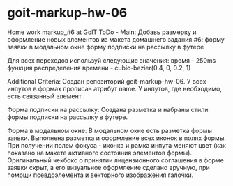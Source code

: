 # goit-markup-hw-06
Home work markup_#6 at GoIT
ToDo - Main: 
Добавь размерку и оформление новых элементов из макета домашнего задания #6:
    форму заявки в модальном окне
    форму подписки на рассылку в футере

Для всех переходов используй следующие значения: 
    время - 250ms
    функция распределения времени - cubic-bezier(0.4, 0, 0.2, 1)

Additional Criteria: 
    Создан репозиторий goit-markup-hw-06.
    У всех инпутов в формах прописан атрибут name.
    У инпутов, где необходимо, есть связанный элемент <label>.

Форма подписки на рассылку: 
    Создана разметка и набраны стили формы подписки на рассылку в футере.

Форма в модальном окне: 
    В модальном окне есть разметка формы заявки.
    Выполнена разметка и оформление всех иконок в полях формы.
    При получении полем фокуса - иконка и рамка инпута меняют цвет (как показано на макете активного состояния элементов формы).
    Оригинальный чекбокс о принятии лицензионного соглашения в форме заявки скрыт, а его визуальное оформление сделано вручную, при помощи псевдоэлемента и векторного изображения галочки.
